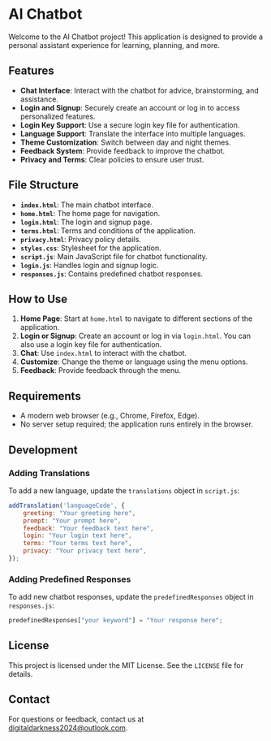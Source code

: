 # AI Chatbot

Welcome to the AI Chatbot project! This application is designed to provide a personal assistant experience for learning, planning, and more.

## Features

- **Chat Interface**: Interact with the chatbot for advice, brainstorming, and assistance.
- **Login and Signup**: Securely create an account or log in to access personalized features.
- **Login Key Support**: Use a secure login key file for authentication.
- **Language Support**: Translate the interface into multiple languages.
- **Theme Customization**: Switch between day and night themes.
- **Feedback System**: Provide feedback to improve the chatbot.
- **Privacy and Terms**: Clear policies to ensure user trust.

## File Structure

- **`index.html`**: The main chatbot interface.
- **`home.html`**: The home page for navigation.
- **`login.html`**: The login and signup page.
- **`terms.html`**: Terms and conditions of the application.
- **`privacy.html`**: Privacy policy details.
- **`styles.css`**: Stylesheet for the application.
- **`script.js`**: Main JavaScript file for chatbot functionality.
- **`login.js`**: Handles login and signup logic.
- **`responses.js`**: Contains predefined chatbot responses.

## How to Use

1. **Home Page**: Start at `home.html` to navigate to different sections of the application.
2. **Login or Signup**: Create an account or log in via `login.html`. You can also use a login key file for authentication.
3. **Chat**: Use `index.html` to interact with the chatbot.
4. **Customize**: Change the theme or language using the menu options.
5. **Feedback**: Provide feedback through the menu.

## Requirements

- A modern web browser (e.g., Chrome, Firefox, Edge).
- No server setup required; the application runs entirely in the browser.

## Development

### Adding Translations
To add a new language, update the `translations` object in `script.js`:
```javascript
addTranslation('languageCode', {
    greeting: "Your greeting here",
    prompt: "Your prompt here",
    feedback: "Your feedback text here",
    login: "Your login text here",
    terms: "Your terms text here",
    privacy: "Your privacy text here",
});
```

### Adding Predefined Responses
To add new chatbot responses, update the `predefinedResponses` object in `responses.js`:
```javascript
predefinedResponses["your keyword"] = "Your response here";
```

## License

This project is licensed under the MIT License. See the `LICENSE` file for details.

## Contact

For questions or feedback, contact us at [digitaldarkness2024@outlook.com](mailto:digitaldarkness2024@outlook.com).